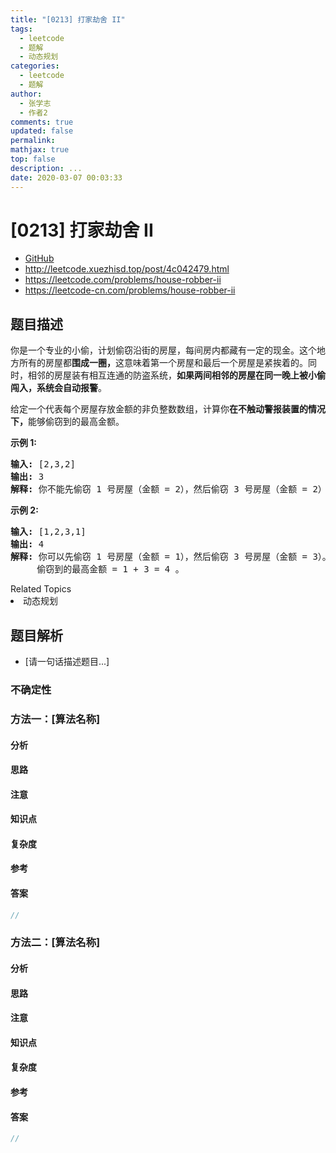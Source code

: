 ```yaml
---
title: "[0213] 打家劫舍 II"
tags:
  - leetcode
  - 题解
  - 动态规划
categories:
  - leetcode
  - 题解
author:
  - 张学志
  - 作者2
comments: true
updated: false
permalink:
mathjax: true
top: false
description: ...
date: 2020-03-07 00:03:33
---
```



# [0213] 打家劫舍 II
* [GitHub](https://github.com/algoboy101/LeetCodeCrowdsource/tree/master/_posts/QA/%5B0213%5D%20%E6%89%93%E5%AE%B6%E5%8A%AB%E8%88%8D%20II.md)
* http://leetcode.xuezhisd.top/post/4c042479.html
* https://leetcode.com/problems/house-robber-ii
* https://leetcode-cn.com/problems/house-robber-ii


## 题目描述

<p>你是一个专业的小偷，计划偷窃沿街的房屋，每间房内都藏有一定的现金。这个地方所有的房屋都<strong>围成一圈，</strong>这意味着第一个房屋和最后一个房屋是紧挨着的。同时，相邻的房屋装有相互连通的防盗系统，<strong>如果两间相邻的房屋在同一晚上被小偷闯入，系统会自动报警</strong>。</p>

<p>给定一个代表每个房屋存放金额的非负整数数组，计算你<strong>在不触动警报装置的情况下，</strong>能够偷窃到的最高金额。</p>

<p><strong>示例&nbsp;1:</strong></p>

<pre><strong>输入:</strong> [2,3,2]
<strong>输出:</strong> 3
<strong>解释:</strong> 你不能先偷窃 1 号房屋（金额 = 2），然后偷窃 3 号房屋（金额 = 2）, 因为他们是相邻的。
</pre>

<p><strong>示例 2:</strong></p>

<pre><strong>输入:</strong> [1,2,3,1]
<strong>输出:</strong> 4
<strong>解释:</strong> 你可以先偷窃 1 号房屋（金额 = 1），然后偷窃 3 号房屋（金额 = 3）。
&nbsp;    偷窃到的最高金额 = 1 + 3 = 4 。</pre>
<div><div>Related Topics</div><div><li>动态规划</li></div></div>


## 题目解析
* [请一句话描述题目...]

### 不确定性


### 方法一：[算法名称]

#### 分析

#### 思路

#### 注意

#### 知识点

#### 复杂度

#### 参考

#### 答案

```cpp
//
```


### 方法二：[算法名称]

#### 分析

#### 思路

#### 注意

#### 知识点

#### 复杂度

#### 参考

#### 答案

```cpp
//
```


